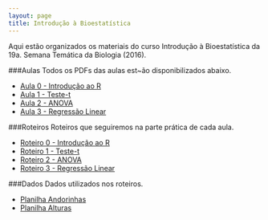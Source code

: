 ```yaml
---
layout: page
title: Introdução à Bioestatística
---
```


<p class="message">
  Aqui estão organizados os materiais do curso Introdução à Bioestatística da 19a. Semana Temática da Biologia (2016).
</p>

###Aulas
Todos os PDFs das aulas est~ão disponibilizados abaixo.

- [Aula 0 - Introdução ao R](.)
- [Aula 1 - Teste-t](.)
- [Aula 2 - ANOVA](.)
- [Aula 3 - Regressão Linear](.)

###Roteiros
Roteiros que seguiremos na parte prática de cada aula.

- [Roteiro 0 - Introdução ao R](.)
- [Roteiro 1 - Teste-t](.)
- [Roteiro 2 - ANOVA](.)
- [Roteiro 3 - Regressão Linear](.)

###Dados
Dados utilizados nos roteiros.

- [Planilha Andorinhas](.)
- [Planilha Alturas](.)

